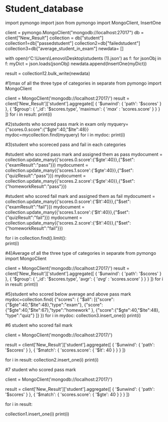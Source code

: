 # Student_database
import pymongo
import json
from pymongo import MongoClient, InsertOne

client = pymongo.MongoClient("mongodb://localhost:27017")
db = client["New_Result"]
collection = db["student"]
collection1=db["passedstudent"]
collection2=db["failedstudent"]
collection3=db["average_student_in_exam"]
newdata= []

with open(r'C:\Users\Lenovo\Desktop\students (1).json') as f:
    for jsonObj in f:
        myDict = json.loads(jsonObj)
        newdata.append(InsertOne(myDict))

result = collection12.bulk_write(newdata)

#1)max of all the three type of categories in separate
from pymongo import MongoClient

client = MongoClient('mongodb://localhost:27017/')
result = client['New_Result']['student'].aggregate([
    {
        '$unwind': {
            'path': '$scores'
        }
    }, {
        '$group': {
            '_id': '$scores.type', 
            'maximun': {
                '$max': '$scores.score'
            }
        }
    }
])
for i in result:
    print(i)

#2)students who scored pass mark in exam only
myquery={"scores.0.score":{"$gte":40,"$lte":48}}
mydoc=mycollection.find(myquery)
for i in mydoc:
    print(i)

#3)student who scoreced pass and fail in each categories

#student who scored pass mark and assigned them as pass
mydocument = collection.update_many({'scores.0.score':{'$gte':40}},{"$set":{"examResult":"pass"}})
mydocument = collection.update_many({'scores.1.score':{'$gte':40}},{"$set":{"quizResult":"pass"}})
mydocument = collection.update_many({'scores.2.score':{'$gte':40}},{"$set":{"homeworkResult":"pass"}})

#student who scored fail mark and assigned them as fail
mydocument = collection.update_many({'scores.0.score':{'$lt':40}},{"$set":{"examResult":"fail"}})
mydocument = collection.update_many({'scores.1.score':{'$lt':40}},{"$set":{"quizResult":"fail"}})
mydocument = collection.update_many({'scores.2.score':{'$lt':40}},{"$set":{"homeworkResult":"fail"}})


for i in collection.find().limit():    
    print(i)

                                             
                                           
#4)Average of all the three type of categories in separate
from pymongo import MongoClient

client = MongoClient('mongodb://localhost:27017/')
result = client['New_Result']['student'].aggregate([
    {
        '$unwind': {
            'path': '$scores'
        }
    }, {
        '$group': {
            '_id': '$scores.type', 
            'avgr': {
                '$avg': '$scores.score'
            }
        }
    }
])
for i in result:
    print(i)

#5)student who scored below average and above pass mark
mydoc=collection.find( {"scores": { "$all": [{"score":{"$gte":40,"$lte":48},"type":"exam"},
                                               {"score":{"$gte":40,"$lte":67},"type":"homework" },
                                                {"score":{"$gte":40,"$lte":48}, "type":"quiz"}
                                             ]}
                                    })
for i in mydoc:
  collection3.insert_one(i)
    print(i)

#6 student who scored fail mark

client = MongoClient('mongodb://localhost:27017/')

result = client['New_Result']['student'].aggregate([
    {
        '$unwind': {
            'path': '$scores'
        }
    }, {
        '$match': {
            'scores.score': {
                '$lt': 40
            }
        }
    }
])

for i in result:
  collection2.insert_one(i)
    print(i)

#7 student who scored pass mark

client = MongoClient('mongodb://localhost:27017/')

result = client['New_Result']['student'].aggregate([
    {
        '$unwind': {
            'path': '$scores'
        }
    }, {
        '$match': {
            'scores.score': {
                '$gte': 40
            }
        }
    }
])

for i in result:

  collection1.insert_one(i)
    print(i)
